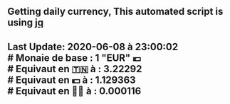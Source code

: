 ## Getting daily currency, This automated script is using [jq](https://stedolan.github.io/jq/)
## Last Update:  2020-06-08 à 23:00:02 </br># Monaie de base : 1 "EUR" 💶 </br> # Equivaut en 🇹🇳 à :  3.22292 </br> # Equivaut en 💵 à : 1.129363</br> # Equivaut en 🐱‍💻 à :  0.000116

